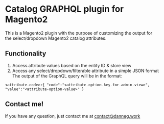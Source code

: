 # Catalog GRAPHQL plugin for Magento2

This is a Magento2 plugin with the purpose of customizing the output for the select/dropdown Magento2 catalog attributes.

## Functionality

1. Access attribute values based on the entity ID & store view
2. Access any select/dropdown/filterable attribute in a simple JSON format
   The output of the GraphQL query will be in the format:

`<attribute-code>:{
"code":"<attribute-option-key-for-admin-view>",
"value":"<attribute-option-value>"
}`

## Contact me!
If you have any question, just contact me at contact@danneg.work
